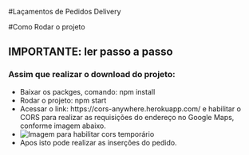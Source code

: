 #Laçamentos de Pedidos Delivery

#Como Rodar o projeto

<h2>IMPORTANTE: ler passo a passo</h2>
<h3>Assim que realizar o download do projeto:</h3>
<ul>
    <li>Baixar os packges, comando: npm install</li>
    <li>Rodar o projeto: npm start</li>
    <li>Acessar o link: https://cors-anywhere.herokuapp.com/ e habilitar o CORS para realizar as requisições do endereço no Google Maps, conforme imagem abaixo.</li>
    <li><img src="https://postimg.cc/Sng37n9C](https://i.postimg.cc/pdvvv8XG/Imagem-do-Whats-App-de-2024-07-08-s-11-04-25-dcec2785.jpg" alt="Imagem para habilitar cors temporário"></li>
    <li>Apos isto pode realizar as inserções do pedido.</li>
</ul>
